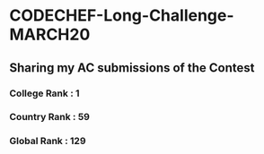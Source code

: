 # CODECHEF-Long-Challenge-MARCH20
## Sharing my AC submissions of the Contest
### College Rank : 1 
### Country Rank : 59
### Global Rank  : 129
